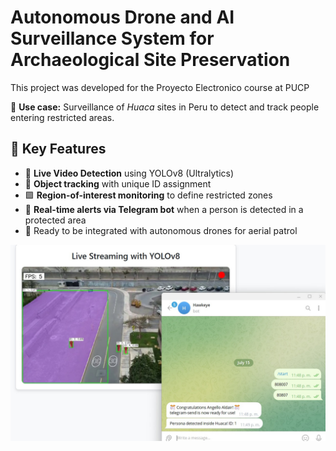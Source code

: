 # Autonomous Drone and AI Surveillance System for Archaeological Site Preservation
This project was developed for the Proyecto Electronico course at PUCP

📍 **Use case:** Surveillance of *Huaca* sites in Peru to detect and track people entering restricted areas.

## 🧠 Key Features

- 🎥 **Live Video Detection** using YOLOv8 (Ultralytics)  
- 🤖 **Object tracking** with unique ID assignment  
- 🟪 **Region-of-interest monitoring** to define restricted zones  
- 🔔 **Real-time alerts via Telegram bot** when a person is detected in a protected area  
- 🚁 Ready to be integrated with autonomous drones for aerial patrol

![alt text](https://github.com/rodrigourquizo/Autonomous-Surveillance-with-drone/blob/main/app.jpg)
